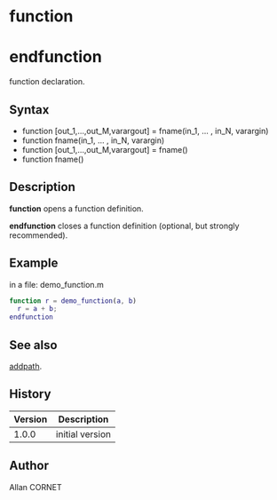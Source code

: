 

# function

# endfunction

function declaration.

## Syntax

- function [out_1,...,out_M,varargout] = fname(in_1, ... , in_N, varargin)
- function fname(in_1, ... , in_N, varargin)
- function [out_1,...,out_M,varargout] = fname()
- function fname()

## Description


  <p><b>function</b> opens a function definition.</p>
  <p><b>endfunction</b> closes a function definition (optional, but strongly recommended).</p>


## Example

in a file: demo_function.m
```matlab
function r = demo_function(a, b)
  r = a + b;
endfunction
```

## See also

[addpath](../functions_manager/addpath.md).
## History

|Version|Description|
|------|------|
|1.0.0|initial version|


## Author

Allan CORNET



